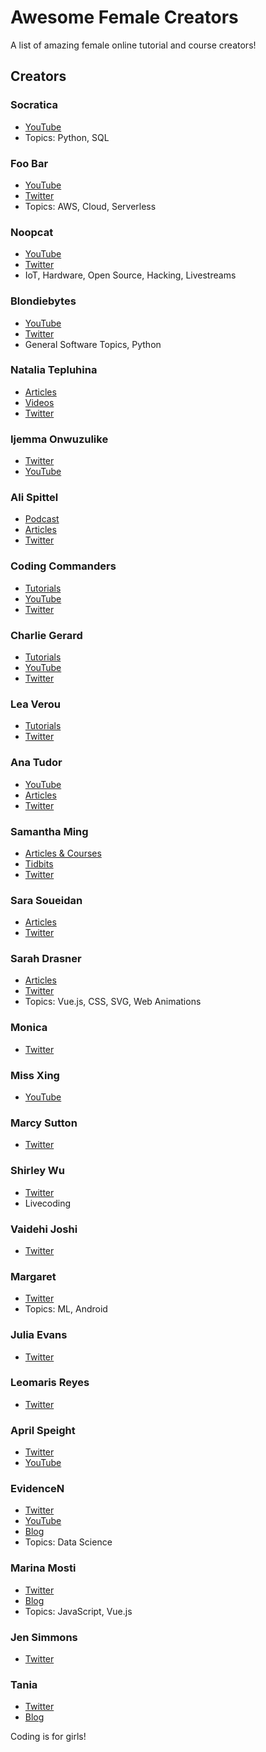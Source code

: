 # Awesome Female Creators

A list of amazing female online tutorial and course creators!

## Creators

### Socratica

* [YouTube](https://www.youtube.com/user/SocraticaStudios)
* Topics: Python, SQL

### Foo Bar

* [YouTube](https://www.youtube.com/channel/UCSLIvjWJwLRQze9Pn4cectQ)
* [Twitter](https://twitter.com/foobar_codes)
* Topics: AWS, Cloud, Serverless

### Noopcat

* [YouTube](https://www.youtube.com/user/suziam)
* [Twitter](https://twitter.com/noopkat)
* IoT, Hardware, Open Source, Hacking, Livestreams

### Blondiebytes

* [YouTube](https://www.youtube.com/channel/UC4DwZ2VXM2KWtzHjVk9M_xg)
* [Twitter](https://twitter.com/blondiebytes)
* General Software Topics, Python

### Natalia Tepluhina

* [Articles](https://www.nataliatepluhina.com/articles)
* [Videos](https://www.nataliatepluhina.com/videos/)
* [Twitter](https://twitter.com/N_Tepluhina)

### Ijemma Onwuzulike

- [Twitter](https://twitter.com/ijemmaohno)
- [YouTube](https://www.youtube.com/c/IjemmaOnwuzulike)

### Ali Spittel

* [Podcast](https://www.ladybug.dev/)
* [Articles](https://welearncode.com/)
* [Twitter](https://twitter.com/ASpittel)

### Coding Commanders

* [Tutorials](http://www.codingcommanders.com/)
* [YouTube](https://www.youtube.com/codingcommanders)
* [Twitter](https://twitter.com/codingCommander)

### Charlie Gerard

* [Tutorials](https://medium.com/@devdevcharlie)
* [YouTube](https://www.youtube.com/user/annechag)
* [Twitter](https://twitter.com/devdevcharlie)

### Lea Verou

* [Tutorials](http://lea.verou.me/)
* [Twitter](https://twitter.com/LeaVerou)

### Ana Tudor

* [YouTube](https://www.youtube.com/channel/UCUxkTxO8NivVeGKJk1QnzWQ)
* [Articles](https://css-tricks.com/author/thebabydino/)
* [Twitter](https://twitter.com/anatudor)

### Samantha Ming

* [Articles & Courses](https://www.samanthaming.com/)
* [Tidbits](https://www.samanthaming.com/tidbits)
* [Twitter](https://twitter.com/samantha_ming)

### Sara Soueidan

* [Articles](https://www.sarasoueidan.com/blog/)
* [Twitter](https://twitter.com/SaraSoueidan)

### Sarah Drasner

* [Articles](https://sarah.dev/writing)
* [Twitter](https://twitter.com/sarah_edo)
* Topics: Vue.js, CSS, SVG, Web Animations

### Monica

* [Twitter](https://twitter.com/waterproofheart)

### Miss Xing

- [YouTube](https://www.youtube.com/channel/UCZx_JAchE3N3sWfEiUGiDwg/videos)

### Marcy Sutton

- [Twitter](https://twitter.com/marcysutton)

### Shirley Wu

- [Twitter](https://twitter.com/sxywu)
- Livecoding

### Vaidehi Joshi

- [Twitter](https://twitter.com/vaidehijoshi)

### Margaret

- [Twitter](https://twitter.com/margaretmz)
- Topics: ML, Android

### Julia Evans

- [Twitter](https://twitter.com/b0rk)

### Leomaris Reyes

- [Twitter](https://twitter.com/LeomarisReyes11)

### April Speight

- [Twitter](https://twitter.com/vogueandcode)
- [YouTube](https://www.youtube.com/channel/UCllcDvT0AkqKH7mgRhoeKdg/videos)

### EvidenceN

- [Twitter](https://twitter.com/EvidenceNMedia)
- [YouTube](https://www.youtube.com/EvidenceN)
- [Blog](https://evidencen.com/blog/)
- Topics: Data Science

### Marina Mosti

- [Twitter](https://twitter.com/MarinaMosti)
- [Blog](https://dev.to/marinamosti)
- Topics: JavaScript, Vue.js

### Jen Simmons

- [Twitter](https://twitter.com/jensimmons)

### Tania

- [Twitter](https://twitter.com/taniarascia)
- [Blog](https://tania.dev/)

Coding is for girls!
